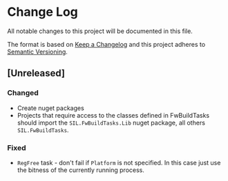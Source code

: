 # Change Log

All notable changes to this project will be documented in this file.

The format is based on [Keep a Changelog](http://keepachangelog.com/)
and this project adheres to [Semantic Versioning](http://semver.org/).

<!-- Available types of changes:
### Added
### Changed
### Fixed
### Deprecated
### Removed
### Security
-->

## [Unreleased]

### Changed

- Create nuget packages
- Projects that require access to the classes defined in FwBuildTasks should import the
  `SIL.FwBuildTasks.Lib` nuget package, all others `SIL.FwBuildTasks`.

### Fixed

- `RegFree` task - don't fail if `Platform` is not specified. In this case just use the
  bitness of the currently running process.
